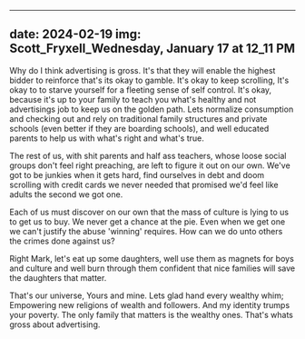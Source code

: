
---
date: 2024-02-19
img: Scott_Fryxell_Wednesday, January 17 at 12_11 PM
---

Why do I think advertising is gross. It's that they will enable the highest bidder to reinforce that's its okay to gamble. It's okay to keep scrolling, It's okay to to starve yourself for a fleeting sense of self control. It's okay, because it's up to your family to teach you what's healthy and not advertisings job to keep us on the golden path. Lets normalize consumption and checking out and rely on traditional family structures and private schools (even better if they are boarding schools), and well educated parents to help us with what's right and what's true.

The rest of us, with shit parents and half ass teachers, whose  loose social groups don't feel right preaching, are left to figure it out on our own. We've got to be junkies when it gets hard, find ourselves in debt and doom scrolling with credit cards we never needed that promised we'd feel like adults the second we got one.

Each of us must discover on our own that the mass of culture is lying to us to get us to buy. We never get a chance at the pie. Even when we get one we can't justify the abuse 'winning' requires. How can we do unto others the crimes done against us?

Right Mark, let's eat up some daughters, well use them as magnets for boys and culture and well burn through them confident that nice families will save the daughters that matter.

That's our universe, Yours and mine. Lets glad hand every wealthy whim; Empowering new religions of wealth and followers. And my identity trumps your poverty. The only family that matters is the wealthy ones. That's whats gross about advertising.
